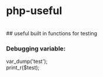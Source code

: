 # php-useful

<br/>
## useful built in functions for testing<br/>

### Debugging variable:
var_dump('test'); <br/>
print_r($test);

